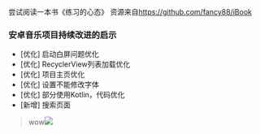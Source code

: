 尝试阅读一本书《练习的心态》  资源来自<https://github.com/fancy88/iBook>  


### 安卓音乐项目持续改进的启示
- [优化] 启动白屏问题优化
- [优化] RecyclerView列表加载优化
- [优化] 项目主页优化
- [优化] 设置不能修改字体
- [优化] 部分使用Kotlin，代码优化
- [新增] 搜索页面
> wow[![](https://img.shields.io/badge/%E7%BE%A4%E5%8F%B7-727379132-orange.svg?style=flat-square)](https://shang.qq.com/wpa/qunwpa?idkey=5685061359b0a767674cd831d8261d36b347bde04cc23746cb6570e09ee5c8aa)  

